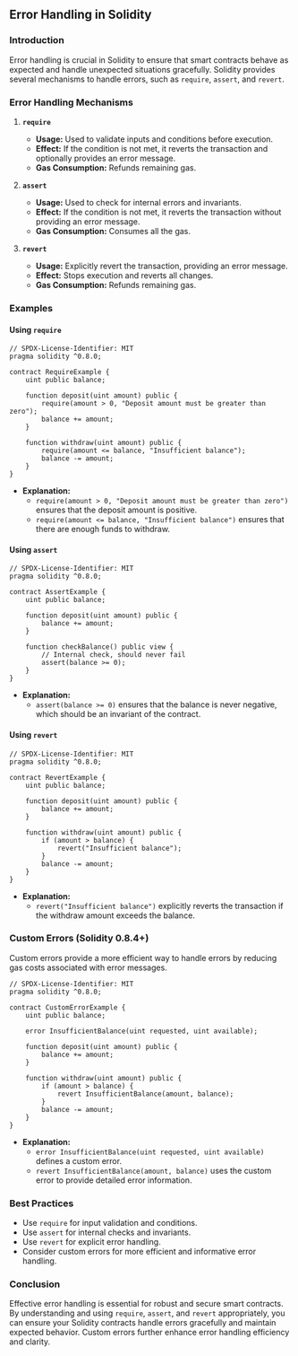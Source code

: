 ## Error Handling in Solidity

### Introduction

Error handling is crucial in Solidity to ensure that smart contracts behave as expected and handle unexpected situations gracefully. Solidity provides several mechanisms to handle errors, such as `require`, `assert`, and `revert`.

### Error Handling Mechanisms

1. **`require`**

   - **Usage:** Used to validate inputs and conditions before execution.
   - **Effect:** If the condition is not met, it reverts the transaction and optionally provides an error message.
   - **Gas Consumption:** Refunds remaining gas.

2. **`assert`**

   - **Usage:** Used to check for internal errors and invariants.
   - **Effect:** If the condition is not met, it reverts the transaction without providing an error message.
   - **Gas Consumption:** Consumes all the gas.

3. **`revert`**
   - **Usage:** Explicitly revert the transaction, providing an error message.
   - **Effect:** Stops execution and reverts all changes.
   - **Gas Consumption:** Refunds remaining gas.

### Examples

#### Using `require`

```solidity
// SPDX-License-Identifier: MIT
pragma solidity ^0.8.0;

contract RequireExample {
    uint public balance;

    function deposit(uint amount) public {
        require(amount > 0, "Deposit amount must be greater than zero");
        balance += amount;
    }

    function withdraw(uint amount) public {
        require(amount <= balance, "Insufficient balance");
        balance -= amount;
    }
}
```

- **Explanation:**
  - `require(amount > 0, "Deposit amount must be greater than zero")` ensures that the deposit amount is positive.
  - `require(amount <= balance, "Insufficient balance")` ensures that there are enough funds to withdraw.

#### Using `assert`

```solidity
// SPDX-License-Identifier: MIT
pragma solidity ^0.8.0;

contract AssertExample {
    uint public balance;

    function deposit(uint amount) public {
        balance += amount;
    }

    function checkBalance() public view {
        // Internal check, should never fail
        assert(balance >= 0);
    }
}
```

- **Explanation:**
  - `assert(balance >= 0)` ensures that the balance is never negative, which should be an invariant of the contract.

#### Using `revert`

```solidity
// SPDX-License-Identifier: MIT
pragma solidity ^0.8.0;

contract RevertExample {
    uint public balance;

    function deposit(uint amount) public {
        balance += amount;
    }

    function withdraw(uint amount) public {
        if (amount > balance) {
            revert("Insufficient balance");
        }
        balance -= amount;
    }
}
```

- **Explanation:**
  - `revert("Insufficient balance")` explicitly reverts the transaction if the withdraw amount exceeds the balance.

### Custom Errors (Solidity 0.8.4+)

Custom errors provide a more efficient way to handle errors by reducing gas costs associated with error messages.

```solidity
// SPDX-License-Identifier: MIT
pragma solidity ^0.8.0;

contract CustomErrorExample {
    uint public balance;

    error InsufficientBalance(uint requested, uint available);

    function deposit(uint amount) public {
        balance += amount;
    }

    function withdraw(uint amount) public {
        if (amount > balance) {
            revert InsufficientBalance(amount, balance);
        }
        balance -= amount;
    }
}
```

- **Explanation:**
  - `error InsufficientBalance(uint requested, uint available)` defines a custom error.
  - `revert InsufficientBalance(amount, balance)` uses the custom error to provide detailed error information.

### Best Practices

- Use `require` for input validation and conditions.
- Use `assert` for internal checks and invariants.
- Use `revert` for explicit error handling.
- Consider custom errors for more efficient and informative error handling.

### Conclusion

Effective error handling is essential for robust and secure smart contracts. By understanding and using `require`, `assert`, and `revert` appropriately, you can ensure your Solidity contracts handle errors gracefully and maintain expected behavior. Custom errors further enhance error handling efficiency and clarity.
